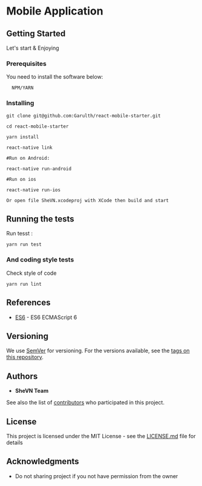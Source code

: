 #  Mobile Application

## Getting Started

Let's start & Enjoying

### Prerequisites

You need to install the software below:

```
  NPM/YARN
```

### Installing


```
git clone git@github.com:Garulth/react-mobile-starter.git
```
```
cd react-mobile-starter
```
```
yarn install

react-native link

```
```
#Run on Android: 

react-native run-android

#Run on ios

react-native run-ios

Or open file SheVN.xcodeproj with XCode then build and start

```

## Running the tests

Run tesst :
```
yarn run test
```


### And coding style tests

Check style of code

```
yarn run lint
```


## References

* [ES6](http://es6-features.org/) - ES6 ECMAScript 6

## Versioning

We use [SemVer](http://semver.org/) for versioning. For the versions available, see the [tags on this repository](). 

## Authors

* **SheVN Team**  

See also the list of [contributors](https://gitlab.com/shevn/shevn-mobile) who participated in this project.

## License

This project is licensed under the MIT License - see the [LICENSE.md](LICENSE.md) file for details

## Acknowledgments

* Do not sharing project if you not have permission from the owner
